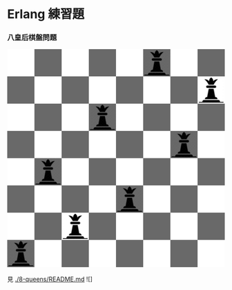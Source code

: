 # Erlang 練習題

### 八皇后棋盤問題
![圖解](https://github.com/YauHsien/erlang-exercises/blob/master/8-queens/solutions/result-0.png?raw=true "第一張圖解")

見 [./8-queens/README.md](https://github.com/YauHsien/erlang-exercises/tree/master/8-queens/README.md)
![]
